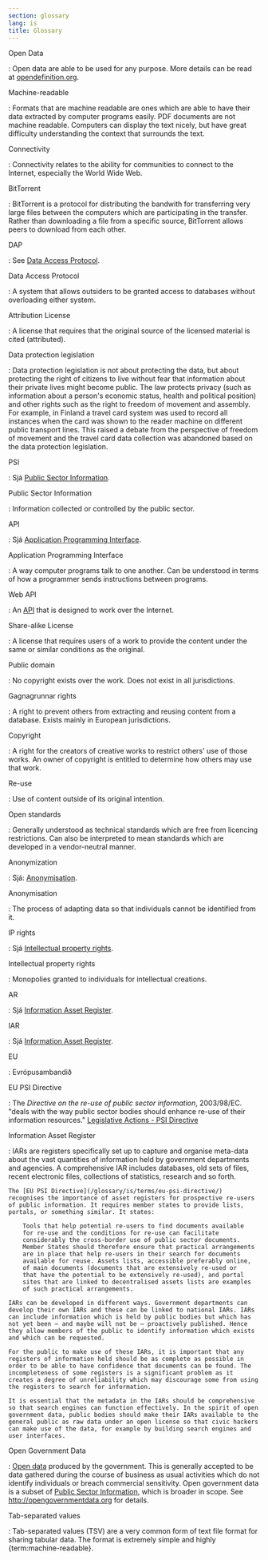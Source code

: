 ```yaml
---
section: glossary
lang: is
title: Glossary
---
```


Open Data

:   Open data are able to be used for any purpose. More details can be read at [opendefinition.org](http://www.opendefinition.org/).

Machine-readable

:   Formats that are machine readable are ones which are able to have their data extracted by computer programs easily. PDF documents are not machine readable. Computers can display the text nicely, but have great difficulty understanding the context that surrounds the text.

Connectivity

:   Connectivity relates to the ability for communities to connect to the Internet, especially the World Wide Web.

BitTorrent

:   BitTorrent is a protocol for distributing the bandwith for transferring very large files between the computers which are participating in the transfer. Rather than downloading a file from a specific source, BitTorrent allows peers to download from each other.

DAP

:   See [Data Access Protocol](/glossary/is/terms/data-access-protocol/).

Data Access Protocol

:   A system that allows outsiders to be granted access to databases without overloading either system.

Attribution License

:   A license that requires that the original source of the licensed material is cited (attributed).

Data protection legislation

:   Data protection legislation is not about protecting the data, but about protecting the right of citizens to live without fear that information about their private lives might become public. The law protects privacy (such as information about a person's economic status, health and political position) and other rights such as the right to freedom of movement and assembly. For example, in Finland a travel card system was used to record all instances when the card was shown to the reader machine on different public transport lines. This raised a debate from the perspective of freedom of movement and the travel card data collection was abandoned based on the data protection legislation.

PSI

:   Sjá [Public Sector Information](/glossary/is/terms/public-sector-information/).

Public Sector Information

:   Information collected or controlled by the public sector.

API

:   Sjá [Application Programming Interface](/glossary/is/terms/application-programming-interface/).

Application Programming Interface

:   A way computer programs talk to one another. Can be understood in terms of how a programmer sends instructions between programs.

Web API

:   An [API](/glossary/is/terms/api/) that is designed to work over the Internet.

Share-alike License

:   A license that requires users of a work to provide the content under the same or similar conditions as the original.

Public domain

:   No copyright exists over the work. Does not exist in all jurisdictions.

Gagnagrunnar rights

:   A right to prevent others from extracting and reusing content from a database. Exists mainly in European jurisdictions.

Copyright

:   A right for the creators of creative works to restrict others' use of those works. An owner of copyright is entitled to determine how others may use that work.

Re-use

:   Use of content outside of its original intention.

Open standards

:   Generally understood as technical standards which are free from licencing restrictions. Can also be interpreted to mean standards which are developed in a vendor-neutral manner.

Anonymization

:   Sjá: [Anonymisation](/glossary/en/terms/anonymisation/).

Anonymisation

:   The process of adapting data so that individuals cannot be identified from it.

IP rights

:   Sjá [Intellectual property rights](/glossary/is/terms/intellectual-property-rights/).

Intellectual property rights

:   Monopolies granted to individuals for intellectual creations.

AR

:   Sjá [Information Asset Register](/glossary/en/terms/information-asset-register/).

IAR

:   Sjá [Information Asset Register](/glossary/en/terms/information-asset-register/).

EU

:   Evrópusambandið

EU PSI Directive

:   The *Directive on the re-use of public sector information*, 2003/98/EC. "deals with the way public sector bodies should enhance re-use of their information resources." [Legislative Actions - PSI Directive](http://ec.europa.eu/information_society/policy/psi/actions_eu/policy_actions/index_en.htm)

Information Asset Register

:   IARs are registers specifically set up to capture and organise meta-data about the vast quantities of information held by government departments and agencies. A comprehensive IAR includes databases, old sets of files, recent electronic files, collections of statistics, research and so forth.

    The [EU PSI Directive](/glossary/is/terms/eu-psi-directive/) recognises the importance of asset registers for prospective re-users of public information. It requires member states to provide lists, portals, or something similar. It states:

        Tools that help potential re-users to find documents available
        for re-use and the conditions for re-use can facilitate
        considerably the cross-border use of public sector documents.
        Member States should therefore ensure that practical arrangements
        are in place that help re-users in their search for documents
        available for reuse. Assets lists, accessible preferably online,
        of main documents (documents that are extensively re-used or
        that have the potential to be extensively re-used), and portal
        sites that are linked to decentralised assets lists are examples
        of such practical arrangements.

    IARs can be developed in different ways. Government departments can develop their own IARs and these can be linked to national IARs. IARs can include information which is held by public bodies but which has not yet been – and maybe will not be – proactively published. Hence they allow members of the public to identify information which exists and which can be requested.

    For the public to make use of these IARs, it is important that any registers of information held should be as complete as possible in order to be able to have confidence that documents can be found. The incompleteness of some registers is a significant problem as it creates a degree of unreliability which may discourage some from using the registers to search for information.

    It is essential that the metadata in the IARs should be comprehensive so that search engines can function effectively. In the spirit of open government data, public bodies should make their IARs available to the general public as raw data under an open license so that civic hackers can make use of the data, for example by building search engines and user interfaces.

Open Government Data

:   [Open data](/glossary/is/terms/open-data/) produced by the government. This is generally accepted to be data gathered during the course of business as usual activities which do not identify individuals or breach commercial sensitivity. Open government data is a subset of [Public Sector Information](/glossary/is/terms/public-sector-information/), which is broader in scope. See <http://opengovernmentdata.org> for details.

Tab-separated values

:   Tab-separated values (TSV) are a very common form of text file format for sharing tabular data. The format is extremely simple and highly {term:machine-readable}.
